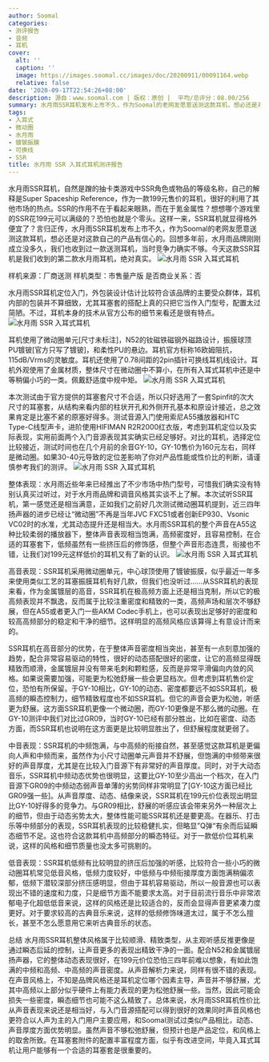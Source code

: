 ```yaml
---
author: Soomal
categories:
- 测评报告
- 音频
- 耳机
cover:
  alt: ''
  caption: ''
  image: https://images.soomal.cc/images/doc/20200911/00091164.webp
  relative: false
date: '2020-09-17T22:54:26+08:00'
description: 源自：www.soomal.com | 版权：原创 |  平均/总评分：08.00/256
summary: 水月雨SSR耳机发布上市不久，作为Soomal的老网友愿意送测这款耳机，想必还是对这款自己的产品有信心的。回想多年前，水月雨品牌刚刚成立没多久，我们也收到过一款送测耳机，当时竞争力确实不够。今天这款SSR耳机是我们收到的第二款水月雨耳机……
tags:
- 入耳式
- 微动圈
- 水月雨
- 镀铍振膜
- 可换线
- SSR
title: 水月雨 SSR 入耳式耳机测评报告
---
```


水月雨SSR耳机，自然是蹭的抽卡类游戏中SSR角色或物品的等级名称，自己的解释是Super Spaceship Reference，作为一款199元售价的耳机，很好的利用了其他市场的热点。SSR的作用不在于看起来眼熟，而在于氪金属性？想想哪个游戏里的SSR花199元可以满级的？恐怕也就是个零头。这样一来，SSR耳机就显得格外便宜了？言归正传，水月雨SSR耳机发布上市不久，作为Soomal的老网友愿意送测这款耳机，想必还是对这款自己的产品有信心的。回想多年前，水月雨品牌刚刚成立没多久，我们也收到过一款送测耳机，当时竞争力确实不够。今天这款SSR耳机是我们收到的第二款水月雨耳机，绝对真实。
![水月雨 SSR 入耳式耳机](https://images.soomal.cc/images/doc/20200911/00091158.webp)





样机来源：厂商送测
样机类型：市售量产版
是否商业关系：否

水月雨SSR耳机定位入门，外包装设计估计比较符合该品牌的主要受众群体，耳机内部的包装并不算细致，尤其耳塞套的搭配上真的只把它当作入门型号，配置太过简陋。不过，耳机本身的技术从官方公布的细节来看还是很有特点。
![水月雨 SSR 入耳式耳机](https://images.soomal.cc/images/doc/20200911/00091152.webp)




耳机使用了微动圈单元[尺寸未标注]，N52的钕磁铁磁钢外磁路设计，振膜球顶PU镀铍[官方只写了镀铍]，和柔性PU的悬边。耳机官方标称16欧姆阻抗，115dB/Vrms的灵敏度。耳机还使用了0.78间距的2pin插针可换线耳机线设计。耳机外观使用了金属材质，整体尺寸在微动圈中不算小，在所有入耳式耳机中还是中等稍偏小巧的一类。佩戴舒适度中规中矩。
![水月雨 SSR 入耳式耳机](https://images.soomal.cc/images/doc/20200911/00091160.webp)




本次测试由于官方提供的耳塞套尺寸不合适，所以只好选用了一套Spinfit的次大尺寸的耳塞套，从结构来看内部的柱状开孔和外侧开孔基本和原设计接近，总之效果肯定是比塞不紧的原塞好得多。测试音源入门使用索尼A55播放器和HTC Type-C线型声卡，进阶使用HIFIMAN R2R2000红衣版，考虑到耳机定位以及实际表现，实用前面两个入门音源表现其实确实已经足够好。对比的耳机，选择定位比较接近，测试时间也在几个月前的余音GY-10，GY-10售价为160元左右，同样是微动圈。如果30-40元导致的定位差影响了你对产品性能或性价比的判断，请谨慎参考我们的测评。
![水月雨 SSR 入耳式耳机](https://images.soomal.cc/images/doc/20200911/00091155.webp)




整体表现：水月雨近些年来已经推出了不少市场中热门型号，可惜我们确实没有特别认真买过听过，对于水月雨品牌和调音风格其实谈不上了解。本次试听SSR耳机，第一感觉还是相当满意，正如我们之前好几次测试微动圈耳机提到，近三四年扬声器的进步已经让“微动圈”不再是当年JVC FXC51或者创新EP930、Vsonic VC02时的水准，尤其动态提升还是相当大。水月雨SSR耳机的整个声音在A55这种比较柔弱的播放器下，整体声音表现相当饱满，高频密度好，且容易控制，在合适的耳塞套下，低频虽然有一些挤压后的修饰感，但整个声音形态连贯，衔接也不错，让我们对199元这样低价的耳机又有了新的认识。
![水月雨 SSR 入耳式耳机](https://images.soomal.cc/images/doc/20200911/00091162.webp)




高音表现：SSR耳机采用微动圈单元，中心球顶使用了镀铍振膜，似乎最近一年多来使用类似工艺的耳塞振膜耳机有好几款，但我们也没听过……从SSR耳机的表现来看，作为金属镀层的高音，SSR耳机在极高频方面上还是相当克制，所以它的极高频表现并不飘逸，反而属于比较注重密度和精致的一类，高频声场和层次不够舒展，但在A55或者更入门一些AKM Codec手机上，也可以表现出足够好的密度和较高高频部分的稳定和干净的细节。这样明显的高频风格应该算得上有意设计而来的。

SSR耳机在高音部分的优势，在于整体声音密度相当突出，甚至有一点刻意加强的趋势，配合非常容易驱动的特性，很好的动态搭配很好的密度，让它的高频显得既精致而顺滑，金属镀层并没有带来毛刺和颗粒感，反而是非常平滑偏向内敛的风格。如果说需要加强，可能更为松弛舒展一些会更显档次。但考虑到耳机售价定位，恐怕有所保留。于GY-10相比，GY-10的动态、密度都要远不如SSR耳机，极高频的瞬态控制力，细节精致程度也不如SSR耳机。但它的声音会更为松弛，听感更为舒展。这方面SSR耳机更像一个微动圈，而GY-10更像是不那么微的动圈。在GY-10测评中我们对比过GR09，当时GY-10已经有部分胜出，比如在密度、动态方面，而SSR耳机也说明在这方面更是比较明显胜出了，但舒展程度就更弱了。

中音表现：SSR耳机的中频饱满，与中高频的衔接自然，甚至感觉这款耳机是更偏向人声和中频而来，虽然作为小尺寸动圈单元声音并不舒展，但饱满的中频带来很好的声音厚度，尤其是在比较入门音源下有非常好的声音厚度。同时，对于大动态音乐，SSR耳机中频动态优势也很明显，这要比GY-10至少高出一个档次，在入门音源下GR09的中频动态弱声音单薄的劣势同样非常明显了[GY-10这方面已经比GR09强一些]。从声音厚度、动态、结像来说，SSR耳机在199元价位表现出明显比GY-10好得多的竞争力。与GR09相比，舒展的听感应该会带来另外一种层次上的细节，但由于动态劣势太大，整体性能可能SSR耳机还是要更高。在器乐、打击乐等中频部分的表现，SSR耳机表现的比较稳健扎实，但略显”Q弹“有余而后延瞬态细节不足。这也符合这款耳机中高频部分的瞬态特征。对于一款低价位耳机来说，这样的风格和细节质量也没太多可挑剔的。

低音表现：SSR耳机低频有比较明显的挤压后加强的听感，比较符合一些小巧的微动圈耳机常见低音风格，低频力度较好，中低频与中频衔接厚度方面饱满稍偏浓郁，低频下潜较深部分挤压感明显，但由于耳机容易驱动，所以一般音源也可以表现出不错的速度和力度，只是细节方面不能要求太高。对于目前流行音乐中非常浓郁电子化超低低音来说，这样的风格还是比较适合的，反而会显得声音更紧凑力度更好。对于要求较高的古典音乐来说，这样的低频修饰味道太过，属于不怎么擅长，甚至不怎么愿意用它来听古典音乐的状态。

总结
水月雨SSR耳机整体风格属于比较顺滑、精致类型，从主观听感反推更像是通过瞬态后延的控制，让声音更多的表现出精致干净的一面。配合N52和金属镀层扬声器，它的整体动态表现很好，在199元价位恐怕三四年前难以想象，有如此饱满的中频和高频、中高频的声音密度。从声音解析力来说，同样有很不错的表现。在声音风格上，不知是品牌风格还是耳机定位哪个因素主导，声音并不够舒展，尤其中高频以上部分似乎硬件上有能力表现的更为松弛舒展一些。当然，因此可能会损失一些密度，瞬态细节也可能不这么精致了。总体来说，水月雨SSR耳机性价比从声音表现来说还是相当好，与入门音源搭配可以得到很好的效果同时声音风格也更符合以人声为主的入门用户主要应用，和Soomal测试过类似产品相比，动态、声音厚度方面优势明显。虽然声音不够松弛舒展，但预计也是产品定位，和风格上的取舍所致。在耳塞套附件的配置丰富程度方面，似乎有改进空间，毕竟入耳式耳机让用户能够有一个合适的耳塞套是很重要的。
